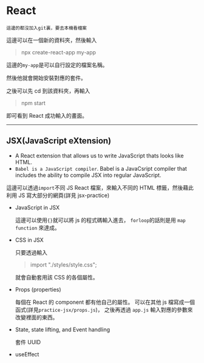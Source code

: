 # React

`這邊的都沒加入git裏，要去本機看檔案`

這邊可以在一個新的資料夾，然後輸入

> npx create-react-app my-app

這邊的`my-app`是可以自行設定的檔案名稱。

然後他就會開始安裝對應的套件。

之後可以先 cd 到該資料夾，再輸入

> npm start

即可看到 React 成功輸入的畫面。

---

## JSX(JavaScript eXtension)

- A React extension that allows us to write JavaScript thats looks like HTML.
- `Babel is a JavaScript compiler`. Babel is a JavaCsript compiler that includes the ability to compile JSX into regular JavaScript.

這邊可以透過`import`不同 JS React 檔案，來輸入不同的 HTML 標籤，然後藉此利用 JS 寫大部分的網頁(詳見 jsx-practice)

- JavaScript in JSX

  這邊可以使用`{}`就可以將 js 的程式碼輸入進去，
  `forloop`的話則是用 `map function` 來達成。

- CSS in JSX

  只要透過輸入

  > import "./styles/style.css";

  就會自動套用該 CSS 的各個屬性。

- Props (properties)

  每個在 React 的 component 都有他自己的屬性。
  可以在其他 js 檔寫成一個函式(詳見`practice-jsx/props.js`)，
  之後再透過 `app.js` 輸入對應的參數來改變裡面的東西。

- State, state lifting, and Event handling

  套件 UUID

- useEffect
